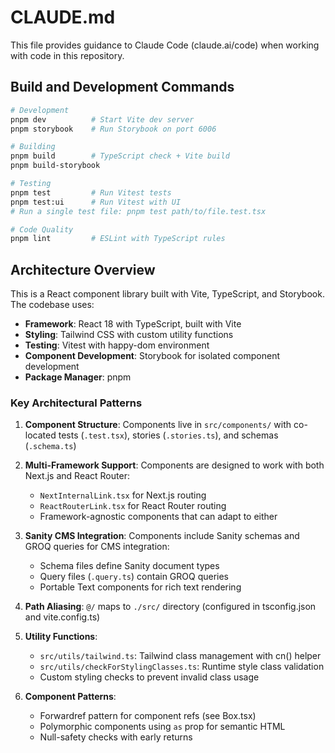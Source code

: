 # CLAUDE.md

This file provides guidance to Claude Code (claude.ai/code) when working with code in this repository.

## Build and Development Commands

```bash
# Development
pnpm dev          # Start Vite dev server
pnpm storybook    # Run Storybook on port 6006

# Building
pnpm build        # TypeScript check + Vite build
pnpm build-storybook

# Testing
pnpm test         # Run Vitest tests
pnpm test:ui      # Run Vitest with UI
# Run a single test file: pnpm test path/to/file.test.tsx

# Code Quality
pnpm lint         # ESLint with TypeScript rules
```

## Architecture Overview

This is a React component library built with Vite, TypeScript, and Storybook. The codebase uses:

- **Framework**: React 18 with TypeScript, built with Vite
- **Styling**: Tailwind CSS with custom utility functions
- **Testing**: Vitest with happy-dom environment
- **Component Development**: Storybook for isolated component development
- **Package Manager**: pnpm

### Key Architectural Patterns

1. **Component Structure**: Components live in `src/components/` with co-located tests (`.test.tsx`), stories (`.stories.ts`), and schemas (`.schema.ts`)

2. **Multi-Framework Support**: Components are designed to work with both Next.js and React Router:
   - `NextInternalLink.tsx` for Next.js routing
   - `ReactRouterLink.tsx` for React Router routing
   - Framework-agnostic components that can adapt to either

3. **Sanity CMS Integration**: Components include Sanity schemas and GROQ queries for CMS integration:
   - Schema files define Sanity document types
   - Query files (`.query.ts`) contain GROQ queries
   - Portable Text components for rich text rendering

4. **Path Aliasing**: `@/` maps to `./src/` directory (configured in tsconfig.json and vite.config.ts)

5. **Utility Functions**:
   - `src/utils/tailwind.ts`: Tailwind class management with cn() helper
   - `src/utils/checkForStylingClasses.ts`: Runtime style class validation
   - Custom styling checks to prevent invalid class usage

6. **Component Patterns**:
   - Forwardref pattern for component refs (see Box.tsx)
   - Polymorphic components using `as` prop for semantic HTML
   - Null-safety checks with early returns